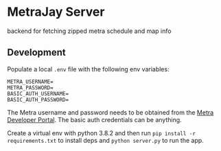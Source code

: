 # MetraJay Server

backend for fetching zipped metra schedule and map info

## Development

Populate a local `.env` file with the following env variables:

```
METRA_USERNAME=
METRA_PASSWORD=
BASIC_AUTH_USERNAME=
BASIC_AUTH_PASSWORD=
```

The Metra username and password needs to be obtained from the [Metra Developer Portal](https://metra.com/developers).
The basic auth credentials can be anything.

Create a virtual env with python 3.8.2 and then run `pip install -r requirements.txt` to install deps and `python server.py` to run the app.
